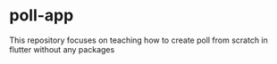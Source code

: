 # poll-app
This repository focuses on teaching how to create poll from scratch in flutter without any packages
